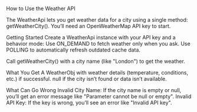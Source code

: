 How to Use the Weather API

The WeatherApi lets you get weather data for a city using a single method: getWeatherCity(). You’ll need an OpenWeatherMap API key to start.

Getting Started
Create a WeatherApi instance with your API key and a behavior mode:
Use ON_DEMAND to fetch weather only when you ask.
Use POLLING to automatically refresh outdated cache data.

Call getWeatherCity() with a city name (like "London") to get the weather.

What You Get
A WeatherObj with weather details (temperature, conditions, etc.) if successful.
null if the city isn’t found or data isn’t available.

What Can Go Wrong
Invalid City Name: If the city name is empty or null, you’ll get an error message like "Parameter cannot be null or empty".
Invalid API Key: If the key is wrong, you’ll see an error like "Invalid API key".

